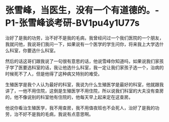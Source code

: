 # 张雪峰，当医生，没有一个有道德的。-P1-张雪峰谈考研-BV1pu4y1U77s

治好了是我的功劳，治不好不是我的毛病，我曾经问过一个我们医院的一个朋友，我就问他，我说哥们我问一下，如果说有一个医学的学生问你，将来我上大学选什么科室，你要选什么科室。

然后的话这哥们跟我说了一句很有意思的话，他说雪峰你知道吗，如果说我们家孩子学了医要选科室的话，我让他选什么科室，我一定让我们家孩子选一个，治病的时候死不了人，但是他得了这种病又特别的难受。

生殖医学是我个人认为最好的科室，我说为什么生殖医学是最好的科室，他就跟我讲了，一他不用住院，这倒是生殖医学不用住院，所以说我们科室的大夫没有查房的，他不像说别的科室他有住院的，他每天早上起来定在这查房。

他说你看治生殖医学，我不用查房，我不用值夜班也不会死人，治好了是我的功劳，治不好不是我的毛病，我说有点意思啊。